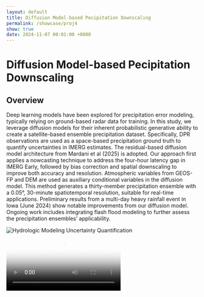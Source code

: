 ```yaml
---
layout: default
title: Diffusion Model-based Pecipitation Downscaling
permalink: /showcase/proj4
show: true
date: 2024-11-07 00:01:00 +0800
---
```


# Diffusion Model-based Pecipitation Downscaling
## Overview
Deep learning models have been explored for precipitation error modeling, typically relying on ground-based radar data for training. In this study, we leverage diffusion models for their inherent probabilistic generative ability to create a satellite-based ensemble precipitation dataset. Specifically, DPR observations are used as a space-based precipitation ground truth to quantify uncertainties in IMERG estimates. The residual-based diffusion model architecture from Mardani et al (2025) is adopted. Our approach first applies a nowcasting technique to address the four-hour latency gap in IMERG Early, followed by bias correction and spatial downscaling to improve both accuracy and resolution. Atmospheric variables from GEOS-FP and DEM are used as auxiliary conditional variables in the diffusion model. This method generates a thirty-member precipitation ensemble with a 0.05°, 30-minute spatiotemporal resolution, suitable for real-time applications. Preliminary results from a multi-day heavy rainfall event in Iowa (June 2024) show notable improvements from our diffusion model. Ongoing work includes integrating flash flood modeling to further assess the precipitation ensembles’ applicability.

<div class="text-center mt-4">
  <img data-src="{{ 'assets/images/proj55_2.png' | relative_url }}" class="lazy w-100 rounded" src="{{ '/assets/images/empty_300x200.png' | relative_url }}" alt="Hydrologic Modeling Uncertainty Quantification">
</div>

<div class="text-center mt-4">
  <video data-src="{{ 'assets/videos/proj55_2.mp4' | relative_url }}" class="lazy w-100 rounded" poster="{{ '/assets/images/empty_300x200.png' | relative_url }}" alt="Diffusion" controls>
    <source src="{{ 'assets/videos/proj55_2.mp4' | relative_url }}" type="video/mp4">
    Your browser does not support the video tag.
  </video>
</div>



